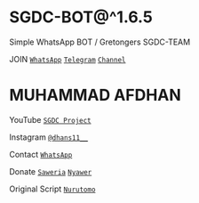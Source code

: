 # SGDC-BOT@^1.6.5

Simple WhatsApp BOT / Gretongers SGDC-TEAM

 JOIN
[`WhatsApp`](https://chat.whatsapp.com/C6JvFUMrWpBJ5THI0Bz3QM)
[`Telegram`](https://t.me/SGDC_TEAM)
[`Channel`](https://t.me/SobatGretong)

 # MUHAMMAD AFDHAN
YouTube
[`SGDC Project`](https://www.youtube.com/channel/UCpx5nDQcdVpqrQBUfMLuloA)

Instagram
[`@dhans11__`](https://instagram.com/dhans11__)

Contact 
[`WhatsApp`](https://wa.me/6282252655313&send?text=Bang+saya+mau+donasi,+5k+via+dana..+boleh+minta+nomor+dananya+bang?)

Donate
[`Saweria`](https://saweria.co/AFD11)
[`Nyawer`](https://nyawer.co/SGDC)

Original Script [`Nurutomo`](https://github.com/Nurutomo/wabot-aq)
